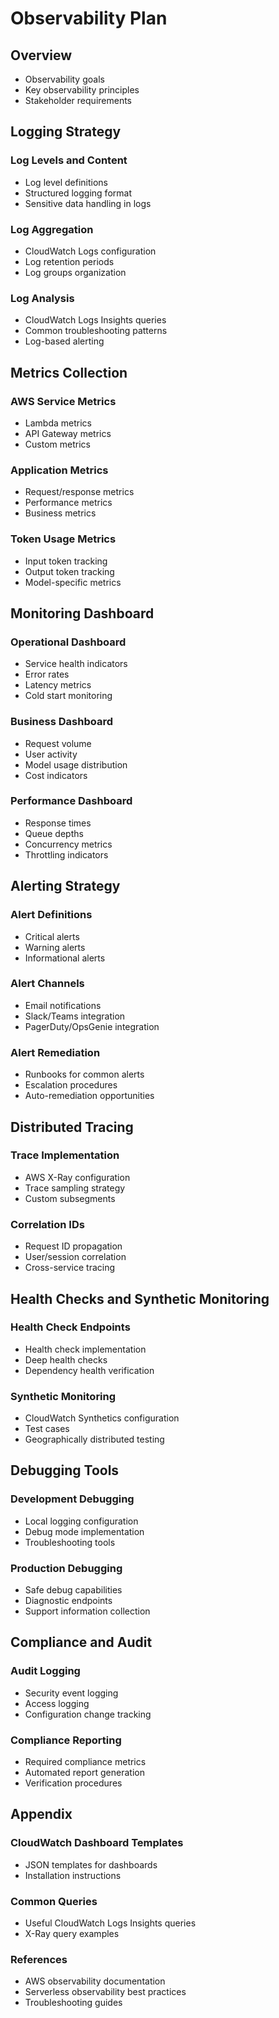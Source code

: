 # Observability Plan

## Overview
- Observability goals
- Key observability principles
- Stakeholder requirements

## Logging Strategy

### Log Levels and Content
- Log level definitions
- Structured logging format
- Sensitive data handling in logs

### Log Aggregation
- CloudWatch Logs configuration
- Log retention periods
- Log groups organization

### Log Analysis
- CloudWatch Logs Insights queries
- Common troubleshooting patterns
- Log-based alerting

## Metrics Collection

### AWS Service Metrics
- Lambda metrics
- API Gateway metrics
- Custom metrics

### Application Metrics
- Request/response metrics
- Performance metrics
- Business metrics

### Token Usage Metrics
- Input token tracking
- Output token tracking
- Model-specific metrics

## Monitoring Dashboard

### Operational Dashboard
- Service health indicators
- Error rates
- Latency metrics
- Cold start monitoring

### Business Dashboard
- Request volume
- User activity
- Model usage distribution
- Cost indicators

### Performance Dashboard
- Response times
- Queue depths
- Concurrency metrics
- Throttling indicators

## Alerting Strategy

### Alert Definitions
- Critical alerts
- Warning alerts
- Informational alerts

### Alert Channels
- Email notifications
- Slack/Teams integration
- PagerDuty/OpsGenie integration

### Alert Remediation
- Runbooks for common alerts
- Escalation procedures
- Auto-remediation opportunities

## Distributed Tracing

### Trace Implementation
- AWS X-Ray configuration
- Trace sampling strategy
- Custom subsegments

### Correlation IDs
- Request ID propagation
- User/session correlation
- Cross-service tracing

## Health Checks and Synthetic Monitoring

### Health Check Endpoints
- Health check implementation
- Deep health checks
- Dependency health verification

### Synthetic Monitoring
- CloudWatch Synthetics configuration
- Test cases
- Geographically distributed testing

## Debugging Tools

### Development Debugging
- Local logging configuration
- Debug mode implementation
- Troubleshooting tools

### Production Debugging
- Safe debug capabilities
- Diagnostic endpoints
- Support information collection

## Compliance and Audit

### Audit Logging
- Security event logging
- Access logging
- Configuration change tracking

### Compliance Reporting
- Required compliance metrics
- Automated report generation
- Verification procedures

## Appendix

### CloudWatch Dashboard Templates
- JSON templates for dashboards
- Installation instructions

### Common Queries
- Useful CloudWatch Logs Insights queries
- X-Ray query examples

### References
- AWS observability documentation
- Serverless observability best practices
- Troubleshooting guides 